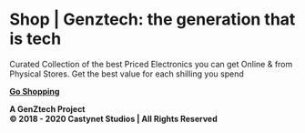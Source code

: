 # Shop | Genztech: the generation that is tech

Curated Collection of the best Priced Electronics you can get Online & from Physical Stores. Get the best value for each shilling you spend

**[Go Shopping](https://shop.genztech.xyz)**

**A GenZtech Project**  
**© 2018 - 2020 Castynet Studios | All Rights Reserved**
